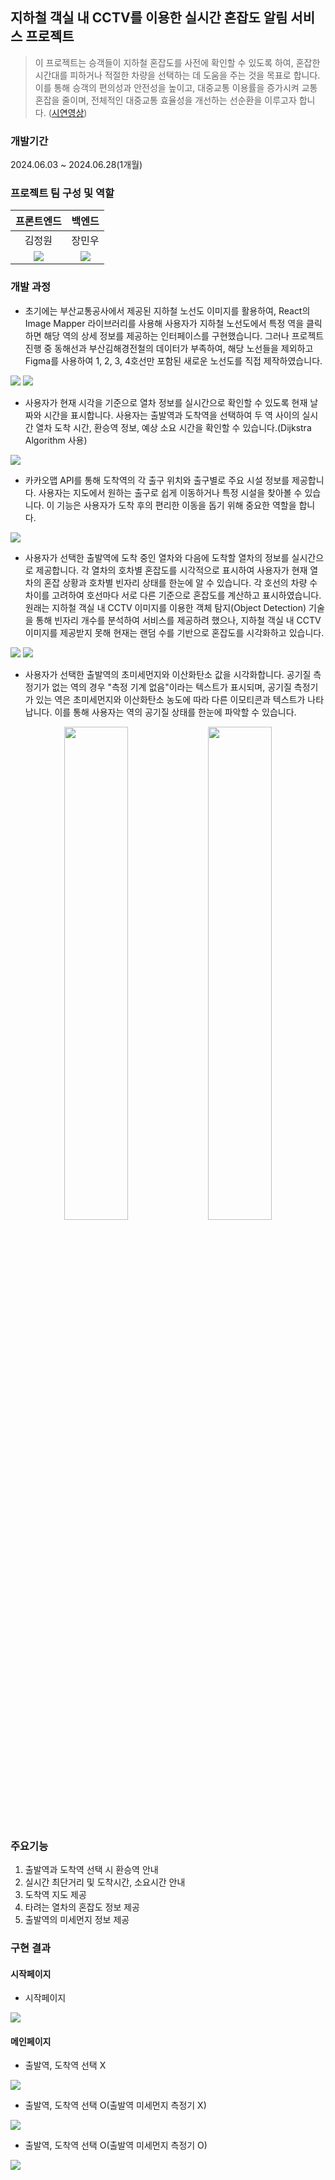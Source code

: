 ## 지하철 객실 내 CCTV를 이용한 실시간 혼잡도 알림 서비스 프로젝트

> 이 프로젝트는 승객들이 지하철 혼잡도를 사전에 확인할 수 있도록 하여, 혼잡한 시간대를 피하거나 적절한 차량을 선택하는 데 도움을 주는 것을 목표로 합니다. 이를 통해 승객의 편의성과 안전성을 높이고, 대중교통 이용률을 증가시켜 교통 혼잡을 줄이며, 전체적인 대중교통 효율성을 개선하는 선순환을 이루고자 합니다. ([시연영상](https://youtu.be/ifACPxiXOsM))

### 개발기간
2024.06.03 ~ 2024.06.28(1개월)

### 프로젝트 팀 구성 및 역할
|프론트엔드|백엔드|
|:---:|:---:|
|김정원|장민우|
|[<img src="https://img.shields.io/badge/github-181717?style=for-the-badge&logo=github&logoColor=white">](https://github.com/DevInGarden)|[<img src="https://img.shields.io/badge/github-181717?style=for-the-badge&logo=github&logoColor=white">](https://github.com/minwoowow)|

### 개발 과정
 - 초기에는 부산교통공사에서 제공된 지하철 노선도 이미지를 활용하여, React의 Image Mapper 라이브러리를 사용해 사용자가 지하철 노선도에서 특정 역을 클릭하면 해당 역의 상세 정보를 제공하는 인터페이스를 구현했습니다. 그러나 프로젝트 진행 중 동해선과 부산김해경전철의 데이터가 부족하여, 해당 노선들을 제외하고 Figma를 사용하여 1, 2, 3, 4호선만 포함된 새로운 노선도를 직접 제작하였습니다.
<img src="https://github.com/jwkim97211/project1/blob/main/assets/image.png">
<img src="https://github.com/jwkim97211/project1/blob/main/assets/figma.png">

- 사용자가 현재 시각을 기준으로 열차 정보를 실시간으로 확인할 수 있도록 현재 날짜와 시간을 표시합니다. 사용자는 출발역과 도착역을 선택하여 두 역 사이의 실시간 열차 도착 시간, 환승역 정보, 예상 소요 시간을 확인할 수 있습니다.(Dijkstra Algorithm 사용)
<img src="https://github.com/jwkim97211/project1/blob/main/assets/page1.png">

- 카카오맵 API를 통해 도착역의 각 출구 위치와 출구별로 주요 시설 정보를 제공합니다. 사용자는 지도에서 원하는 출구로 쉽게 이동하거나 특정 시설을 찾아볼 수 있습니다. 이 기능은 사용자가 도착 후의 편리한 이동을 돕기 위해 중요한 역할을 합니다.
<img src="https://github.com/jwkim97211/project1/blob/main/assets/page2.png">

- 사용자가 선택한 출발역에 도착 중인 열차와 다음에 도착할 열차의 정보를 실시간으로 제공합니다. 각 열차의 호차별 혼잡도를 시각적으로 표시하여 사용자가 현재 열차의 혼잡 상황과 호차별 빈자리 상태를 한눈에 알 수 있습니다. 각 호선의 차량 수 차이를 고려하여 호선마다 서로 다른 기준으로 혼잡도를 계산하고 표시하였습니다. 원래는 지하철 객실 내 CCTV 이미지를 이용한 객체 탐지(Object Detection) 기술을 통해 빈자리 개수를 분석하여 서비스를 제공하려 했으나, 지하철 객실 내 CCTV 이미지를 제공받지 못해 현재는 랜덤 수를 기반으로 혼잡도를 시각화하고 있습니다.
<img src="https://github.com/jwkim97211/project1/blob/main/assets/page3.png">
<img src="https://github.com/jwkim97211/project1/blob/main/assets/page4.png">

- 사용자가 선택한 출발역의 초미세먼지와 이산화탄소 값을 시각화합니다. 공기질 측정기가 없는 역의 경우 "측정 기계 없음"이라는 텍스트가 표시되며, 공기질 측정기가 있는 역은 초미세먼지와 이산화탄소 농도에 따라 다른 이모티콘과 텍스트가 나타납니다. 이를 통해 사용자는 역의 공기질 상태를 한눈에 파악할 수 있습니다.

<div align="center">
  <img src="https://github.com/jwkim97211/project1/blob/main/assets/air1.PNG" width="45%">
  <img src="https://github.com/jwkim97211/project1/blob/main/assets/air2.PNG" width="45%">
</div>


### 주요기능
1. 출발역과 도착역 선택 시 환승역 안내
2. 실시간 최단거리 및 도착시간, 소요시간 안내
3. 도착역 지도 제공
4. 타려는 열차의 혼잡도 정보 제공
5. 출발역의 미세먼지 정보 제공

### 구현 결과
#### 시작페이지
- 시작페이지
<img src="https://github.com/jwkim97211/project1/blob/main/assets/subway1.png">

#### 메인페이지
- 출발역, 도착역 선택 X
<img src="https://github.com/jwkim97211/project1/blob/main/assets/subway2.png">

- 출발역, 도착역 선택 O(출발역 미세먼지 측정기 X)
<img src="https://github.com/jwkim97211/project1/blob/main/assets/subway3.png">

- 출발역, 도착역 선택 O(출발역 미세먼지 측정기 O)
<img src="https://github.com/jwkim97211/project1/blob/main/assets/subway4.png">
